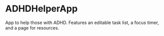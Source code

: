 # ADHDHelperApp
 App to help those with ADHD. Features an editable task list, a focus timer, and a page for resources.
